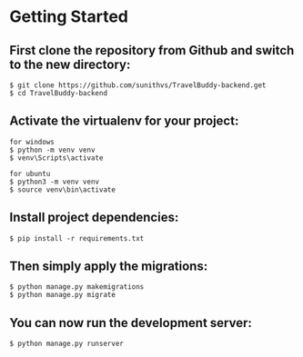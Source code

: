 # Getting Started

## First clone the repository from Github and switch to the new directory:

    $ git clone https://github.com/sunithvs/TravelBuddy-backend.get
    $ cd TravelBuddy-backend
    
## Activate the virtualenv for your project:
    for windows
    $ python -m venv venv 
    $ venv\Scripts\activate
    
    for ubuntu
    $ python3 -m venv venv 
    $ source venv\bin\activate
    
## Install project dependencies:
 
    $ pip install -r requirements.txt
    
    
## Then simply apply the migrations:

    $ python manage.py makemigrations
    $ python manage.py migrate
    

## You can now run the development server:
    $ python manage.py runserver
    
